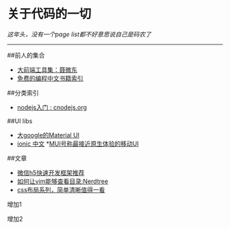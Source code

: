 # **关于代码的一切**

*这年头，没有一个page list都不好意思说自己是码农了*

***

##前人的集合

* [大前端工具集：聂微东](https://github.com/nieweidong/fetool#RecBookForNode)
* [免费的编程中文书籍索引](http://siberiawolf.com/free_programming/index.html)

##分类索引
* [nodejs入门 : cnodejs.org](https://cnodejs.org/getstart)


##UI libs
* [大google的Material UI](http://www.material-ui.com/)
* [ionic 中文](http://www.ionic.wang/)
*[MUI号称最接近原生体验的移动UI](http://dev.dcloud.net.cn/mui/) 

##文章
* [微信h5快速开发框架推荐](https://cnodejs.org/topic/56dce476502596633dc2c3f1)
* [如何让vim能够查看目录:Nerdtree](https://github.com/scrooloose/nerdtree)
* [css布局系列，简单清晰值得一看](http://zh.learnlayout.com/)


增加1

增加2
